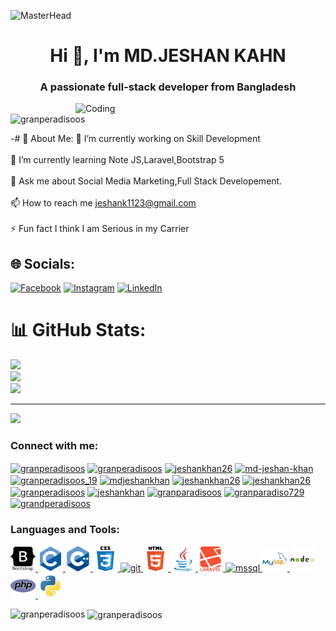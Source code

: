 ![MasterHead](https://repository-images.githubusercontent.com/588181932/e36ec678-7984-4cdd-8e4c-a3932772ff8e)
<h1 align="center">Hi 👋, I'm MD.JESHAN KAHN</h1>
<h3 align="center">A passionate full-stack developer from Bangladesh</h3>

<img align="right" alt="Coding" width="400" src="https://www.apple.com/newsroom/images/product/app-store/apple_wwdc-app-developer-academy_hero_05112021_big.gif.large.gif">
<p align="left"> <img src="https://komarev.com/ghpvc/?username=granperadisoos&label=Profile%20views&color=0e75b6&style=flat" alt="granperadisoos" /> </p>

-# 💫 About Me:
🔭 I’m currently working on Skill Development<br><br>🌱 I’m currently learning Note JS,Laravel,Bootstrap 5<br><br>💬 Ask me about Social Media Marketing,Full Stack Developement.<br><br>📫 How to reach me jeshank1123@gmail.com<br><br>⚡ Fun fact I think I am Serious in my Carrier


## 🌐 Socials:
[![Facebook](https://img.shields.io/badge/Facebook-%231877F2.svg?logo=Facebook&logoColor=white)](https://facebook.com/jeshankhan26) [![Instagram](https://img.shields.io/badge/Instagram-%23E4405F.svg?logo=Instagram&logoColor=white)](https://instagram.com/jeshankhan_26) [![LinkedIn](https://img.shields.io/badge/LinkedIn-%230077B5.svg?logo=linkedin&logoColor=white)](https://linkedin.com/in/jeshankhan26) 
# 📊 GitHub Stats:
![](https://github-readme-stats.vercel.app/api?username=GranPeradisoos&theme=dark&hide_border=false&include_all_commits=false&count_private=false)<br/>
![](https://github-readme-streak-stats.herokuapp.com/?user=GranPeradisoos&theme=dark&hide_border=false)<br/>
![](https://github-readme-stats.vercel.app/api/top-langs/?username=GranPeradisoos&theme=dark&hide_border=false&include_all_commits=false&count_private=false&layout=compact)

---
[![](https://visitcount.itsvg.in/api?id=GranPeradisoos&icon=0&color=0)](https://visitcount.itsvg.in)

<!-- Proudly created with GPRM ( https://gprm.itsvg.in ) -->

<h3 align="left">Connect with me:</h3>
<p align="left">
<a href="https://codepen.io/granperadisoos" target="blank"><img align="center" src="https://raw.githubusercontent.com/rahuldkjain/github-profile-readme-generator/master/src/images/icons/Social/codepen.svg" alt="granperadisoos" height="30" width="40" /></a>
<a href="https://dev.to/granperadisoos" target="blank"><img align="center" src="https://raw.githubusercontent.com/rahuldkjain/github-profile-readme-generator/master/src/images/icons/Social/devto.svg" alt="granperadisoos" height="30" width="40" /></a>
<a href="https://linkedin.com/in/jeshankhan26" target="blank"><img align="center" src="https://raw.githubusercontent.com/rahuldkjain/github-profile-readme-generator/master/src/images/icons/Social/linked-in-alt.svg" alt="jeshankhan26" height="30" width="40" /></a>
<a href="https://stackoverflow.com/users/md-jeshan-khan" target="blank"><img align="center" src="https://raw.githubusercontent.com/rahuldkjain/github-profile-readme-generator/master/src/images/icons/Social/stack-overflow.svg" alt="md-jeshan-khan" height="30" width="40" /></a>
<a href="https://codesandbox.com/granperadisoos_19" target="blank"><img align="center" src="https://raw.githubusercontent.com/rahuldkjain/github-profile-readme-generator/master/src/images/icons/Social/codesandbox.svg" alt="granperadisoos_19" height="30" width="40" /></a>
<a href="https://kaggle.com/mdjeshankhan" target="blank"><img align="center" src="https://raw.githubusercontent.com/rahuldkjain/github-profile-readme-generator/master/src/images/icons/Social/kaggle.svg" alt="mdjeshankhan" height="30" width="40" /></a>
<a href="https://fb.com/jeshankhan26" target="blank"><img align="center" src="https://raw.githubusercontent.com/rahuldkjain/github-profile-readme-generator/master/src/images/icons/Social/facebook.svg" alt="jeshankhan26" height="30" width="40" /></a>
<a href="https://instagram.com/jeshankhan26" target="blank"><img align="center" src="https://raw.githubusercontent.com/rahuldkjain/github-profile-readme-generator/master/src/images/icons/Social/instagram.svg" alt="jeshankhan26" height="30" width="40" /></a>
<a href="https://dribbble.com/granperadisoos" target="blank"><img align="center" src="https://raw.githubusercontent.com/rahuldkjain/github-profile-readme-generator/master/src/images/icons/Social/dribbble.svg" alt="granperadisoos" height="30" width="40" /></a>
<a href="https://www.behance.net/jeshankhan" target="blank"><img align="center" src="https://raw.githubusercontent.com/rahuldkjain/github-profile-readme-generator/master/src/images/icons/Social/behance.svg" alt="jeshankhan" height="30" width="40" /></a>
<a href="https://www.codechef.com/users/granparadisoos" target="blank"><img align="center" src="https://cdn.jsdelivr.net/npm/simple-icons@3.1.0/icons/codechef.svg" alt="granparadisoos" height="30" width="40" /></a>
<a href="https://www.hackerrank.com/granparadiso729" target="blank"><img align="center" src="https://raw.githubusercontent.com/rahuldkjain/github-profile-readme-generator/master/src/images/icons/Social/hackerrank.svg" alt="granparadiso729" height="30" width="40" /></a>
<a href="https://codeforces.com/profile/grandperadisoos" target="blank"><img align="center" src="https://raw.githubusercontent.com/rahuldkjain/github-profile-readme-generator/master/src/images/icons/Social/codeforces.svg" alt="grandperadisoos" height="30" width="40" /></a>
</p>

<h3 align="left">Languages and Tools:</h3>
<p align="left"> <a href="https://getbootstrap.com" target="_blank" rel="noreferrer"> <img src="https://raw.githubusercontent.com/devicons/devicon/master/icons/bootstrap/bootstrap-plain-wordmark.svg" alt="bootstrap" width="40" height="40"/> </a> <a href="https://www.cprogramming.com/" target="_blank" rel="noreferrer"> <img src="https://raw.githubusercontent.com/devicons/devicon/master/icons/c/c-original.svg" alt="c" width="40" height="40"/> </a> <a href="https://www.w3schools.com/cpp/" target="_blank" rel="noreferrer"> <img src="https://raw.githubusercontent.com/devicons/devicon/master/icons/cplusplus/cplusplus-original.svg" alt="cplusplus" width="40" height="40"/> </a> <a href="https://www.w3schools.com/css/" target="_blank" rel="noreferrer"> <img src="https://raw.githubusercontent.com/devicons/devicon/master/icons/css3/css3-original-wordmark.svg" alt="css3" width="40" height="40"/> </a> <a href="https://git-scm.com/" target="_blank" rel="noreferrer"> <img src="https://www.vectorlogo.zone/logos/git-scm/git-scm-icon.svg" alt="git" width="40" height="40"/> </a> <a href="https://www.w3.org/html/" target="_blank" rel="noreferrer"> <img src="https://raw.githubusercontent.com/devicons/devicon/master/icons/html5/html5-original-wordmark.svg" alt="html5" width="40" height="40"/> </a> <a href="https://www.java.com" target="_blank" rel="noreferrer"> <img src="https://raw.githubusercontent.com/devicons/devicon/master/icons/java/java-original.svg" alt="java" width="40" height="40"/> </a> <a href="https://laravel.com/" target="_blank" rel="noreferrer"> <img src="https://raw.githubusercontent.com/devicons/devicon/master/icons/laravel/laravel-plain-wordmark.svg" alt="laravel" width="40" height="40"/> </a> <a href="https://www.microsoft.com/en-us/sql-server" target="_blank" rel="noreferrer"> <img src="https://www.svgrepo.com/show/303229/microsoft-sql-server-logo.svg" alt="mssql" width="40" height="40"/> </a> <a href="https://www.mysql.com/" target="_blank" rel="noreferrer"> <img src="https://raw.githubusercontent.com/devicons/devicon/master/icons/mysql/mysql-original-wordmark.svg" alt="mysql" width="40" height="40"/> </a> <a href="https://nodejs.org" target="_blank" rel="noreferrer"> <img src="https://raw.githubusercontent.com/devicons/devicon/master/icons/nodejs/nodejs-original-wordmark.svg" alt="nodejs" width="40" height="40"/> </a> <a href="https://www.php.net" target="_blank" rel="noreferrer"> <img src="https://raw.githubusercontent.com/devicons/devicon/master/icons/php/php-original.svg" alt="php" width="40" height="40"/> </a> <a href="https://www.python.org" target="_blank" rel="noreferrer"> <img src="https://raw.githubusercontent.com/devicons/devicon/master/icons/python/python-original.svg" alt="python" width="40" height="40"/> </a> </p>

<p><img align="left" src="https://github-readme-stats.vercel.app/api/top-langs?username=granperadisoos&show_icons=true&locale=en&layout=compact" alt="granperadisoos" /></p>

<p>&nbsp;<img align="center" src="https://github-readme-stats.vercel.app/api?username=granperadisoos&show_icons=true&locale=en" alt="granperadisoos" /></p>

